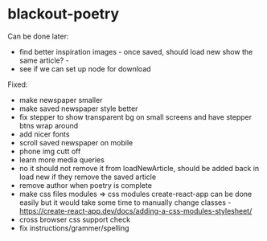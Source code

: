 # blackout-poetry

Can be done later:

- find better inspiration images - once saved, should load new show the same article? -
- see if we can set up node for download

Fixed:

- make newspaper smaller
- make saved newspaper style better
- fix stepper to show transparent bg on small screens and have stepper btns wrap around
- add nicer fonts
- scroll saved newspaper on mobile
- phone img cutt off
- learn more media queries
- no it should not remove it from loadNewArticle, should be added back in load new if they remove the saved article
- remove author when poetry is complete
- make css files modules => css modules create-react-app can be done easily but it would take some time to manually change classes - https://create-react-app.dev/docs/adding-a-css-modules-stylesheet/
- cross browser css support check
- fix instructions/grammer/spelling